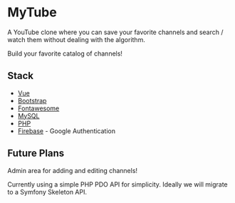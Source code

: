 # MyTube

A YouTube clone where you can save your favorite channels and search / watch them without dealing with the algorithm.

Build your favorite catalog of channels!


## Stack

  - [Vue](https://vuejs.org/)
  - [Bootstrap](https://getbootstrap.com/)
  - [Fontawesome](https://fontawesome.com/)
  - [MySQL](https://www.mysql.com/)
  - [PHP](https://www.php.net/)
  - [Firebase](https://firebase.google.com/) - Google Authentication


## Future Plans

Admin area for adding and editing channels!

Currently using a simple PHP PDO API for simplicity. Ideally we will migrate to a Symfony Skeleton API.

